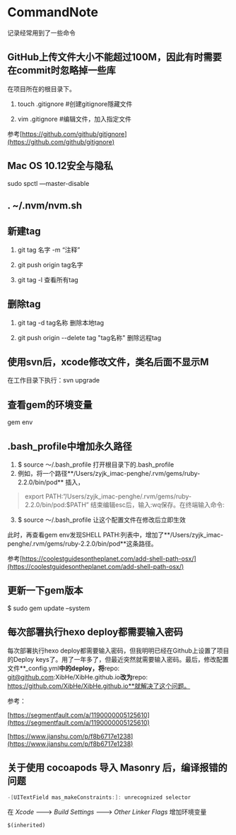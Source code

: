 # CommandNote
记录经常用到了一些命令

## GitHub上传文件大小不能超过100M，因此有时需要在commit时忽略掉一些库
在项目所在的根目录下。

1. touch  .gitignore     #创建gitignore隱藏文件  

2. vim    .gitignore     #编辑文件，加入指定文件

参考[https://github.com/github/gitignore](https://github.com/github/gitignore)

## Mac OS 10.12安全与隐私
sudo spctl —master-disable

## . ~/.nvm/nvm.sh

## 新建tag

1. git tag 名字 -m “注释”

2. git push origin tag名字

3. git tag -l  查看所有tag

## 删除tag

1. git tag -d tag名称   删除本地tag 

2. git push origin --delete tag "tag名称"  删除远程tag

## 使用svn后，xcode修改文件，类名后面不显示**M**
在工作目录下执行：svn upgrade

## 查看gem的环境变量
gem env

## .bash_profile中增加永久路径
1. $ source ～/.bash_profile 打开根目录下的.bash_profile
2. 例如，将一个路径**/Users/zyjk_imac-penghe/.rvm/gems/ruby-2.2.0/bin/pod** 插入，

> export PATH:”/Users/zyjk_imac-penghe/.rvm/gems/ruby-2.2.0/bin/pod:$PATH”
结束编辑esc后，输入:wq保存。在终端输入命令:

3. $ source ～/.bash_profile  让这个配置文件在修改后立即生效

此时，再查看gem env发现SHELL PATH:列表中，增加了**/Users/zyjk_imac-penghe/.rvm/gems/ruby-2.2.0/bin/pod**这条路径。

参考[https://coolestguidesontheplanet.com/add-shell-path-osx/](https://coolestguidesontheplanet.com/add-shell-path-osx/)

## 更新一下gem版本
$ sudo gem update –system

## 每次部署执行hexo deploy都需要输入密码

每次部署执行hexo deploy都需要输入密码，但我明明已经在Github上设置了项目的Deploy keys了。用了一年多了，但最近突然就需要输入密码。最后，修改配置文件**_config.yml**中的deploy，将**repo: git@github.com:XibHe/XibHe.github.io**改为**repo: https://github.com/XibHe/XibHe.github.io**就解决了这个问题。

参考：

[https://segmentfault.com/a/1190000005125610](https://segmentfault.com/a/1190000005125610)

[https://www.jianshu.com/p/f8b6717e1238](https://www.jianshu.com/p/f8b6717e1238)

## 关于使用 cocoapods 导入 Masonry 后，编译报错的问题

```objectivec
-[UITextField mas_makeConstraints:]: unrecognized selector

```

在 *Xcode* ---> *Build Settings* ---> *Other Linker Flags* 增加环境变量  

```
$(inherited)
```